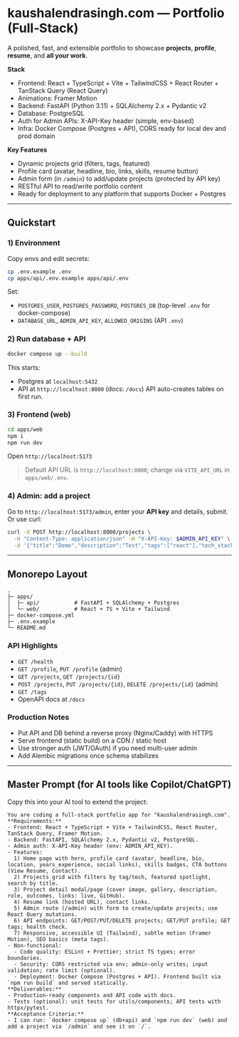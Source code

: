 # kaushalendrasingh.com — Portfolio (Full‑Stack)

A polished, fast, and extensible portfolio to showcase **projects**, **profile**, **resume**, and **all your work**.

**Stack**
- Frontend: React + TypeScript + Vite + TailwindCSS + React Router + TanStack Query (React Query)
- Animations: Framer Motion
- Backend: FastAPI (Python 3.11) + SQLAlchemy 2.x + Pydantic v2
- Database: PostgreSQL
- Auth for Admin APIs: X-API-Key header (simple, env-based)
- Infra: Docker Compose (Postgres + API), CORS ready for local dev and prod domain

**Key Features**
- Dynamic projects grid (filters, tags, featured)
- Profile card (avatar, headline, bio, links, skills, resume button)
- Admin form (in `/admin`) to add/update projects (protected by API key)
- RESTful API to read/write portfolio content
- Ready for deployment to any platform that supports Docker + Postgres

---

## Quickstart

### 1) Environment
Copy envs and edit secrets:
```bash
cp .env.example .env
cp apps/api/.env.example apps/api/.env
```

Set:
- `POSTGRES_USER`, `POSTGRES_PASSWORD`, `POSTGRES_DB` (top-level `.env` for docker-compose)
- `DATABASE_URL`, `ADMIN_API_KEY`, `ALLOWED_ORIGINS` (API `.env`)

### 2) Run database + API
```bash
docker compose up --build
```
This starts:
- Postgres at `localhost:5432`
- API at `http://localhost:8000` (docs: `/docs`)
API auto-creates tables on first run.

### 3) Frontend (web)
```bash
cd apps/web
npm i
npm run dev
```
Open `http://localhost:5173`

> Default API URL is `http://localhost:8000`; change via `VITE_API_URL` in `apps/web/.env`.

### 4) Admin: add a project
Go to `http://localhost:5173/admin`, enter your **API key** and details, submit.
Or use curl:
```bash
curl -X POST http://localhost:8000/projects \
  -H "Content-Type: application/json" -H "X-API-Key: $ADMIN_API_KEY" \
  -d '{"title":"Demo","description":"Test","tags":["react"],"tech_stack":["react","ts"],"github_url":"https://github.com/kaushal/demo"}'
```

---

## Monorepo Layout
```
.
├─ apps/
│  ├─ api/           # FastAPI + SQLAlchemy + Postgres
│  └─ web/           # React + TS + Vite + Tailwind
├─ docker-compose.yml
├─ .env.example
└─ README.md
```

### API Highlights
- `GET /health`
- `GET /profile`, `PUT /profile` (admin)
- `GET /projects`, `GET /projects/{id}`
- `POST /projects`, `PUT /projects/{id}`, `DELETE /projects/{id}` (admin)
- `GET /tags`
- OpenAPI docs at `/docs`

### Production Notes
- Put API and DB behind a reverse proxy (Nginx/Caddy) with HTTPS
- Serve frontend (static build) on a CDN / static host
- Use stronger auth (JWT/OAuth) if you need multi-user admin
- Add Alembic migrations once schema stabilizes

---

## Master Prompt (for AI tools like Copilot/ChatGPT)
Copy this into your AI tool to extend the project:

```
You are coding a full-stack portfolio app for "kaushalendrasingh.com".
**Requirements:**
- Frontend: React + TypeScript + Vite + TailwindCSS, React Router, TanStack Query, Framer Motion.
- Backend: FastAPI, SQLAlchemy 2.x, Pydantic v2, PostgreSQL.
- Admin auth: X-API-Key header (env: ADMIN_API_KEY).
- Features:
  1) Home page with hero, profile card (avatar, headline, bio, location, years_experience, social links), skills badges, CTA buttons (View Resume, Contact).
  2) Projects grid with filters by tag/tech, featured spotlight, search by title.
  3) Project detail modal/page (cover image, gallery, description, role, outcomes, links: live, GitHub).
  4) Resume link (hosted URL), contact links.
  5) Admin route (/admin) with form to create/update projects; use React Query mutations.
  6) API endpoints: GET/POST/PUT/DELETE projects; GET/PUT profile; GET tags; health check.
  7) Responsive, accessible UI (Tailwind), subtle motion (Framer Motion), SEO basics (meta tags).
- Non-functional:
  - Code quality: ESLint + Prettier; strict TS types; error boundaries.
  - Security: CORS restricted via env; admin-only writes; input validation; rate limit (optional).
  - Deployment: Docker Compose (Postgres + API). Frontend built via `npm run build` and served statically.
**Deliverables:**
- Production-ready components and API code with docs.
- Tests (optional): unit tests for utils/components; API tests with httpx/pytest.
**Acceptance Criteria:**
- I can run: `docker compose up` (db+api) and `npm run dev` (web) and add a project via `/admin` and see it on `/`.
```
